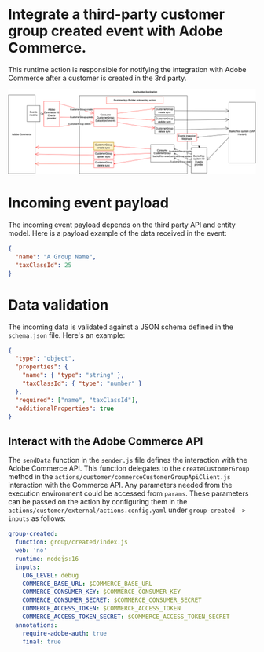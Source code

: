 # Integrate a third-party customer group created event with Adobe Commerce.
This runtime action is responsible for notifying the integration with Adobe Commerce after a customer is created in the 3rd party.

![Alt text](ExternalCustomerGroupCreateSync.png "Title")

# Incoming event payload
The incoming event payload depends on the third party API and entity model.
Here is a payload example of the data received in the event:
```json
{
  "name": "A Group Name",
  "taxClassId": 25
}
```

# Data validation
The incoming data is validated against a JSON schema defined in the `schema.json` file.
Here's an example:
```json
{
  "type": "object",
  "properties": {
    "name": { "type": "string" },
    "taxClassId": { "type": "number" }
  },
  "required": ["name", "taxClassId"],
  "additionalProperties": true
}
```

## Interact with the Adobe Commerce API
The `sendData` function in the `sender.js` file defines the interaction with the Adobe Commerce API.
This function delegates to the `createCustomerGroup` method in the `actions/customer/commerceCustomerGroupApiClient.js` interaction with the Commerce API.
Any parameters needed from the execution environment could be accessed from `params`.
These parameters can be passed on the action by configuring them in the  `actions/customer/external/actions.config.yaml` under `group-created -> inputs` as follows:
```yaml
group-created:
  function: group/created/index.js
  web: 'no'
  runtime: nodejs:16
  inputs:
    LOG_LEVEL: debug
    COMMERCE_BASE_URL: $COMMERCE_BASE_URL
    COMMERCE_CONSUMER_KEY: $COMMERCE_CONSUMER_KEY
    COMMERCE_CONSUMER_SECRET: $COMMERCE_CONSUMER_SECRET
    COMMERCE_ACCESS_TOKEN: $COMMERCE_ACCESS_TOKEN
    COMMERCE_ACCESS_TOKEN_SECRET: $COMMERCE_ACCESS_TOKEN_SECRET
  annotations:
    require-adobe-auth: true
    final: true
```
